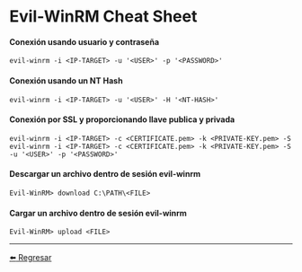 # Evil-WinRM Cheat Sheet

#### Conexión usando usuario y contraseña
```
evil-winrm -i <IP-TARGET> -u '<USER>' -p '<PASSWORD>'
```

#### Conexión usando un NT Hash
```
evil-winrm -i <IP-TARGET> -u '<USER>' -H '<NT-HASH>'
```

#### Conexión por SSL y proporcionando llave publica y privada
```
evil-winrm -i <IP-TARGET> -c <CERTIFICATE.pem> -k <PRIVATE-KEY.pem> -S
evil-winrm -i <IP-TARGET> -c <CERTIFICATE.pem> -k <PRIVATE-KEY.pem> -S -u '<USER>' -p '<PASSWORD>'
```

#### Descargar un archivo dentro de sesión evil-winrm
```
Evil-WinRM> download C:\PATH\<FILE>
```

#### Cargar un archivo dentro de sesión evil-winrm
```
Evil-WinRM> upload <FILE>
```

---

[:arrow_left: Regresar](https://github.com/m4lal0/cheatsheets)